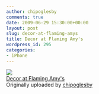 ```yaml
---
author: chipoglesby
comments: true
date: 2009-06-29 15:30:00+00:00
layout: post
slug: decor-at-flaming-amys
title: Decor at Flaming Amy's
wordpress_id: 295
categories:
- iPhone
---
```


[![](http://farm4.static.flickr.com/3641/3672254602_a09f9357f9.jpg)](http://www.flickr.com/photos/chipoglesby/3672254602/)  
[Decor at Flaming Amy's](http://www.flickr.com/photos/chipoglesby/3672254602/)  
Originally uploaded by [chipoglesby](http://www.flickr.com/people/chipoglesby/)

  

